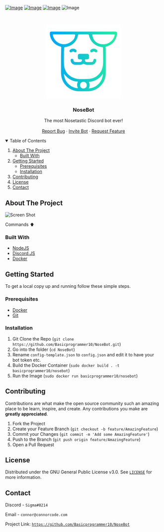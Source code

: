 
[![Image](https://img.shields.io/badge/Download-V0.2.00-sucess?style=for-the-badge)](https://github.com/Basicprogrammer10/NoseBot/releases/) 
[![Image](https://img.shields.io/badge/NodeJS-V15.6.0-informational?style=for-the-badge)](https://nodejs.org/)
[![Image](https://img.shields.io/badge/Invite_Bot-Now-sucess?style=for-the-badge)](https://discord.com/oauth2/authorize?client_id=789262732452954123&scope=bot)
![Image](https://img.shields.io/badge/Contains-Tasty_Spaghetti_Code-orange?style=for-the-badge)

<br />
<p align="center">
  <a href="https://github.com/Basicprogrammer10/NoseBot">
    <img src="https://github.com/Basicprogrammer10/NoseBot/blob/master/NoseBot.png" alt="Logo" width="240" height="240">
  </a>

  <h3 align="center">NoseBot</h3>

<p align="center">
    The most Nosetastic Discord bot ever!
    <br />
    <br />
    <a href="https://github.com/Basicprogrammer10/WindowOnTop/issues">Report Bug</a>
    ·
    <a href="https://discord.com/oauth2/authorize?client_id=789262732452954123&scope=bot">Invite Bot</a>
    ·
    <a href="https://github.com/Basicprogrammer10/WindowOnTop/issues">Request Feature</a>
</p>


<!-- TABLE OF CONTENTS -->
<details open="open">
  <summary>Table of Contents</summary>
  <ol>
    <li>
      <a href="#about-the-project">About The Project</a>
      <ul>
        <li><a href="#built-with">Built With</a></li>
      </ul>
    </li>
    <li>
      <a href="#getting-started">Getting Started</a>
      <ul>
        <li><a href="#prerequisites">Prerequisites</a></li>
        <li><a href="#installation">Installation</a></li>
      </ul>
    </li>
    <li><a href="#contributing">Contributing</a></li>
    <li><a href="#license">License</a></li>
    <li><a href="#contact">Contact</a></li>
  </ol>
</details>



<!-- ABOUT THE PROJECT -->
## About The Project

![Screen Shot](https://i.imgur.com/VlIH7Zr.png)

Commands ⬆

### Built With

* [NodeJS](https://nodejs.org/)
* [Discord.JS](https://discord.js.org/#/)
* [Docker](https://www.docker.com/)


<!-- GETTING STARTED -->
## Getting Started

To get a local copy up and running follow these simple steps.

### Prerequisites

* [Docker](https://www.docker.com/)
* [Git](https://git-scm.com/)

### Installation

1. Git Clone the Repo (`git clone https://github.com/Basicprogrammer10/NoseBot.git`)
2. Go into the folder (`cd NoseBot`)
3. Rename `config-template.json` to `config.json` and edit it to have your bot token etc.
4. Build the Docker Container (`sudo docker build . -t basicprogrammer10/nosebot`)
5. Run the Image (`sudo docker run basicprogrammer10/nosebot`)

<!-- CONTRIBUTING -->
## Contributing

Contributions are what make the open source community such an amazing place to be learn, inspire, and create. Any contributions you make are **greatly appreciated**.

1. Fork the Project
2. Create your Feature Branch (`git checkout -b feature/AmazingFeature`)
3. Commit your Changes (`git commit -m 'Add some AmazingFeature'`)
4. Push to the Branch (`git push origin feature/AmazingFeature`)
5. Open a Pull Request

<!-- LICENSE -->
## License

Distributed under the GNU General Public License v3.0. See [`LICENSE`](https://github.com/Basicprogrammer10/NoseBot/blob/master/LICENSE) for more information.

<!-- CONTACT -->
## Contact

Discord - `Sigma#8214`

Email - `connor@connorcode.com`

Project Link: [`https://github.com/Basicprogrammer10/NoseBot`](https://github.com/Basicprogrammer10/NoseBot)
